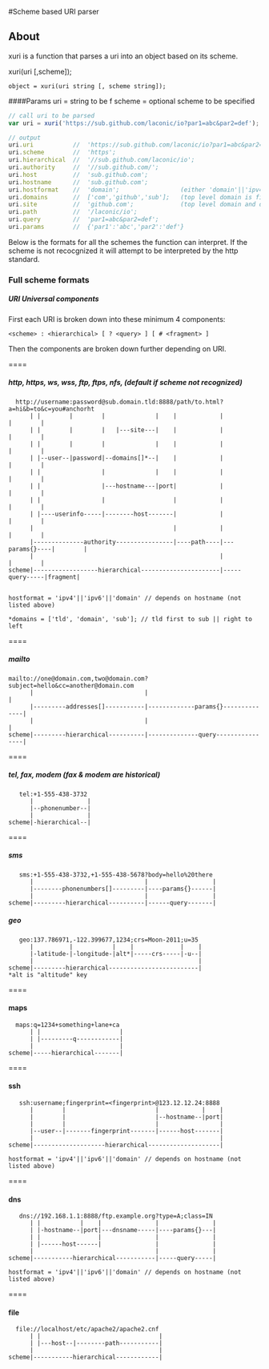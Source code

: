 #Scheme based URI parser

## About

xuri is a function that parses a uri into an object based on its scheme.

xuri(uri [,scheme]);

``` 
object = xuri(uri string [, scheme string]);
```
####Params
uri = string to be f
scheme = optional scheme to be specified


``` javascript
// call uri to be parsed
var uri = xuri('https://sub.github.com/laconic/io?par1=abc&par2=def');

// output
uri.uri           //  'https://sub.github.com/laconic/io?par1=abc&par2=def';
uri.scheme        //  'https';
uri.hierarchical  //  '//sub.github.com/laconic/io';
uri.authority     //  '//sub.github.com/';
uri.host          //  'sub.github.com';
uri.hostname      //  'sub.github.com';
uri.hostformat    //  'domain';                 (either 'domain'||'ipv4'||'ipv6')
uri.domains       //  ['com','github','sub'];   (top level domain is first [0])
uri.site          //  'github.com';             (top level domain and domain)
uri.path          //  '/laconic/io';
uri.query         //  'par1=abc&par2=def';
uri.params        //  {'par1':'abc','par2':'def'}
```
Below is the formats for all the schemes the function can interpret. If the scheme is not recocgnized it will attempt to be interpreted by the http standard.


### Full scheme formats

##### URI Universal components
First each URI is broken down into these minimum 4 components:
```
<scheme> : <hierarchical> [ ? <query> ] [ # <fragment> ]
```
Then the components are broken down further depending on URI.

====
##### http, https, ws, wss, ftp, ftps, nfs, (default if scheme not recognized)
``` 
  http://username:password@sub.domain.tld:8888/path/to.html?a=hi&b=to&c=you#anchorht
      | |        |        |              |    |            |               |        |
      | |        |        |   |---site---|    |            |               |        |
      | |        |        |              |    |            |               |        |
      | |--user--|password|--domains[]*--|    |            |               |        |
      | |                 |              |    |            |               |        |
      | |                 |---hostname---|port|            |               |        |
      | |                 |                   |            |               |        |
      | |----userinfo-----|--------host-------|            |               |        |
      |                                       |            |               |        |
      |--------------authority----------------|----path----|---params{}----|        |
  	  |                                                    |               |        |
scheme|------------------hierarchical----------------------|-----query-----|fragment|


hostformat = 'ipv4'||'ipv6'||'domain' // depends on hostname (not listed above)

*domains = ['tld', 'domain', 'sub']; // tld first to sub || right to left
```

====
##### mailto
```
mailto://one@domain.com,two@domain.com?subject=hello&cc=another@domain.com
      |                               |                                   |
      |---------addresses[]-----------|-------------params{}--------------|
      |                               |                                   |
scheme|---------hierarchical----------|--------------query----------------|
```

====
##### tel, fax, modem (fax & modem are historical)
```
   tel:+1-555-438-3732
      |               |
      |--phonenumber--|
      |               |
scheme|-hierarchical--|
```

====
##### sms
```
   sms:+1-555-438-3732,+1-555-438-5678?body=hello%20there
      |                               |                  |
      |--------phonenumbers[]---------|----params{}------|
      |                               |                  |
scheme|---------hierarchical----------|------query-------|
```

##### geo
```
   geo:137.786971,-122.399677,1234;crs=Moon-2011;u=35
      |          |           |    |             |    |   
      |-latitude-|-longitude-|alt*|-----crs-----|-u--|
      |                                              |
scheme|---------hierarchical-------------------------|
*alt is "altitude" key
```

====
#### maps
```
  maps:q=1234+something+lane+ca
      | |                      |
      | |---------q------------|
      |                        |
scheme|-----hierarchical-------|
```

====
#### ssh
```
   ssh:username;fingerprint=<fingerprint>@123.12.12.24:8888
      |        |                         |            |    |
      |        |                         |--hostname--|port|
      |        |                         |                 |
      |--user--|-------fingerprint-------|------host-------|
      |                                                    |
scheme|--------------------hierarchical--------------------|
      
hostformat = 'ipv4'||'ipv6'||'domain' // depends on hostname (not listed above)
```

====
#### dns
```
   dns://192.168.1.1:8888/ftp.example.org?type=A;class=IN
      | |           |    |               |               |
      | |-hostname--|port|---dnsname-----|----params{}---|
      | |                |               |               |
      | |------host------|               |               |
      |                                  |               |
scheme|-----------hierarchical-----------|-----query-----|

hostformat = 'ipv4'||'ipv6'||'domain' // depends on hostname (not listed above)
```

====
#### file
```
  file://localhost/etc/apache2/apache2.cnf
      | |                                 |
      | |---host--|--------path-----------|
      |                                   |
scheme|-----------hierarchical------------|
```
